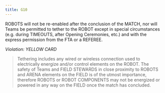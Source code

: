```yaml
---
title: G10
---
```

ROBOTS will not be re-enabled after the conclusion of the MATCH, nor will Teams be permitted to tether to the ROBOT except in special circumstances (e.g. during TIMEOUTS, after Opening Ceremonies, etc.) and with the express permission from the FTA or a REFEREE.

_Violation: YELLOW CARD_

> Tethering includes any wired or wireless connection used to electrically energize and/or control elements on the ROBOT. The safety of Teams and FIELD STEWARDS in close proximity to ROBOTS and ARENA elements on the FIELD is of the utmost importance, therefore ROBOTS or ROBOT COMPONENTS may not be energized or powered in any way on the FIELD once the match has concluded.
